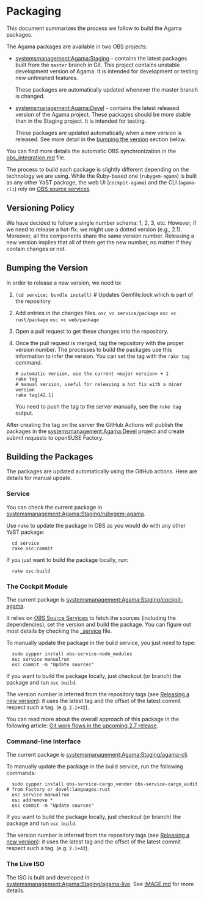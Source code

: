# Packaging

This document summarizes the process we follow to build the Agama packages.

The Agama packages are available in two OBS projects:

- [systemsmanagement:Agama:Staging](
  https://build.opensuse.org/project/show/systemsmanagement:Agama:Staging) -
  contains the latest packages built from the `master` branch in Git. This
  project contains unstable development version of Agama. It is intended for
  development or testing new unfinished features.

  These packages are automatically updated whenever the master branch is changed.

- [systemsmanagement:Agama:Devel](
  https://build.opensuse.org/project/show/systemsmanagement:Agama:Devel) -
  contains the latest released version of the Agama project. These packages
  should be more stable than in the Staging project. It is intended for testing.

  These packages are updated automatically when a new version is released. See
  more detail in the [bumping the version](#bumping-the-version) section below.

You can find more details the automatic OBS synchronization in the
[obs_integration.md](doc/obs_integration.md) file.

The process to build each package is slightly different depending on the technology we are using.
While the Ruby-based one (`rubygem-agama`) is built as any other YaST package, the web UI
(`cockpit-agama`) and the CLI (`agama-cli`) rely on [OBS source
services](https://openbuildservice.org/help/manuals/obs-user-guide/cha.obs.source_service.html).

## Versioning Policy

We have decided to follow a single number schema: 1, 2, 3, etc. However, if we need to release a
hot-fix, we might use a dotted version (e.g., 2.1). Moreover, all the components share the same
version number. Releasing a new version implies that all of them get the new number, no matter if
they contain changes or not.

## Bumping the Version

In order to release a new version, we need to:

1. `(cd service; bundle install)` # Updates Gemfile.lock which is part of the repository
2. Add entries in the changes files.
    `osc vc service/package`
    `osc vc rust/package`
    `osc vc web/package`
3. Open a pull request to get these changes into the repository.
4. Once the pull request is merged, tag the repository with the proper version number. The processes
   to build the packages use this information to infer the version. You can set
   the tag with the `rake tag` command.

   ```shell
   # automatic version, use the current <major version> + 1
   rake tag
   # manual version, useful for releasing a hot fix with a minor version
   rake tag[42.1]
   ```

   You need to push the tag to the server manually, see the `rake tag` output.

After creating the tag on the server the GitHub Actions will publish the
packages in the [systemsmanagement:Agama:Devel](
https://build.opensuse.org/project/show/systemsmanagement:Agama:Devel)
project and create submit requests to openSUSE Factory.

## Building the Packages

The packages are updated automatically using the GitHub actions. Here are details
for manual update.

### Service

You can check the current package in
[systemsmanagement:Agama:Staging/rubygem-agama](
https://build.opensuse.org/package/show/systemsmanagement:Agama:Staging/rubygem-agama).

Use `rake` to update the package in OBS as you would do with any other YaST package:

      cd service
      rake osc:commit

If you just want to build the package locally, run:

      rake osc:build

### The Cockpit Module

The current package is [systemsmanagement:Agama:Staging/cockpit-agama](
https://build.opensuse.org/package/show/systemsmanagement:Agama:Staging/cockpit-agama).

It relies on [OBS Source
Services](https://openbuildservice.org/help/manuals/obs-user-guide/cha.obs.source_service.html) to
fetch the sources (including the dependencies), set the version and build the package. You can
figure out most details by checking the [_service](web/package/_service) file.

To manually update the package in the build service, you just need to type:

      sudo zypper install obs-service-node_modules
      osc service manualrun
      osc commit -m "Update sources"

If you want to build the package locally, just checkout (or branch) the package and run `osc build`.

The version number is inferred from the repository tags (see [Releasing a new
version](#releasing-a-new-version)): it uses the latest tag and the offset of the latest commit
respect such a tag. (e.g. `2.1+42`).

You can read more about the overall approach of this package in the following article: [Git work
flows in the upcoming 2.7 release](https://openbuildservice.org/2016/04/08/new_git_in_27/).

### Command-line Interface

The current package is [systemsmanagement:Agama:Staging/agama-cli](
https://build.opensuse.org/package/show/systemsmanagement:Agama:Staging/agama-cli).

To manually update the package in the build service, run the following commands:

      sudo zypper install obs-service-cargo_vendor obs-service-cargo_audit   # from Factory or devel:languages:rust
      osc service manualrun
      osc addremove *
      osc commit -m "Update sources"

If you want to build the package locally, just checkout (or branch) the package and run `osc build`.

The version number is inferred from the repository tags (see [Releasing a new
version](#releasing-a-new-version)): it uses the latest tag and the offset of the latest commit
respect such a tag. (e.g. `2.1+42`).

### The Live ISO

The ISO is built and developed in [systemsmanagement:Agama:Staging/agama-live](
https://build.opensuse.org/package/show/systemsmanagement:Agama:Staging/agama-live).
See [IMAGE.md](./IMAGE.md) for more details.
